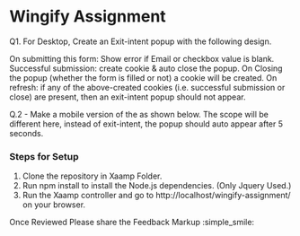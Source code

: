 # Wingify Assignment #

Q1. For Desktop, Create an Exit-intent popup with the following design.

On submitting this form:
Show error if Email or checkbox value is blank.
Successful submission: create cookie & auto close the popup.
On Closing the popup (whether the form is filled or not) a cookie will be created. 
On refresh: if any of the above-created cookies (i.e. successful submission or close) are present, then an exit-intent popup should not appear.


Q.2 - Make a mobile version of the as shown below. The scope will be different here, instead of exit-intent, the popup should auto appear after 5 seconds.


### Steps for Setup ###

1. Clone the repository in Xaamp Folder.
2. Run npm install to install the Node.js dependencies. (Only Jquery Used.)
3. Run the Xaamp controller and go to http://localhost/wingify-assignment/ on your browser.

Once Reviewed Please share the Feedback Markup :simple_smile:
